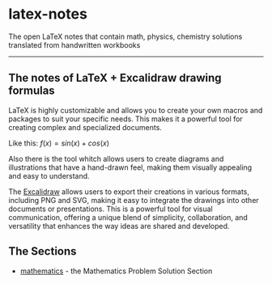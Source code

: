 # latex-notes

The open LaTeX notes that contain math, physics, chemistry solutions translated from handwritten workbooks

---

## The notes of LaTeX + Excalidraw drawing formulas

LaTeX is highly customizable and allows you to create your own macros and packages to suit your specific needs. This makes it a powerful tool for creating complex and specialized documents.

Like this: $f(x) = sin(x) + cos(x)$

Also there is the tool whitch allows users to create diagrams and illustrations that have a hand-drawn feel, making them visually appealing and easy to understand.

The [Excalidraw](https://excalidraw.com) allows users to export their creations in various formats, including PNG and SVG, making it easy to integrate the drawings into other documents or presentations. This is a powerful tool for visual communication, offering a unique blend of simplicity, collaboration, and versatility that enhances the way ideas are shared and developed.

## The Sections

- [mathematics](./mathematics/mathematics-content.md) - the Mathematics Problem Solution Section
